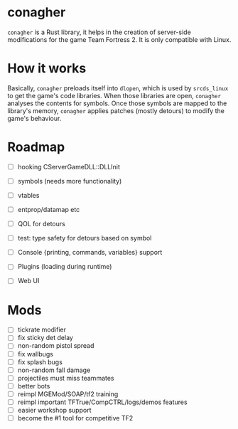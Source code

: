 # conagher

`conagher` is a Rust library, it helps in the creation of server-side modifications for the game Team Fortress 2.
It is only compatible with Linux.

# How it works

Basically, `conagher` preloads itself into `dlopen`, which is used by `srcds_linux` to get the game's code libraries.
When those libraries are open, `conagher` analyses the contents for symbols.
Once those symbols are mapped to the library's memory, `conagher` applies patches (mostly detours) to modify the game's behaviour.


# Roadmap

- [ ] hooking CServerGameDLL::DLLInit
- [ ] symbols (needs more functionality)
- [ ] vtables
- [ ] entprop/datamap etc
- [ ] QOL for detours
- [ ] test: type safety for detours based on symbol
- [ ] Console {printing, commands, variables} support
- [ ] Plugins (loading during runtime)
- [ ] Web UI


# Mods

- [ ] tickrate modifier
- [ ] fix sticky det delay
- [ ] non-random pistol spread
- [ ] fix wallbugs
- [ ] fix splash bugs
- [ ] non-random fall damage
- [ ] projectiles must miss teammates
- [ ] better bots
- [ ] reimpl MGEMod/SOAP/tf2 training
- [ ] reimpl important TFTrue/CompCTRL/logs/demos features
- [ ] easier workshop support
- [ ] become the #1 tool for competitive TF2
